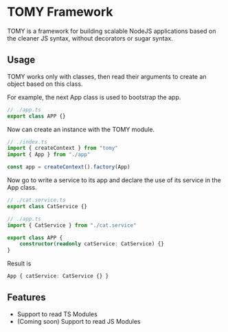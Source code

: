 # TOMY Framework

TOMY is a framework for building scalable NodeJS applications based on the cleaner JS syntax, without decorators or sugar syntax.

## Usage

TOMY works only with classes, then read their arguments to create an object based on this class.

For example, the next App class is used to bootstrap the app.

```ts
// ./app.ts
export class APP {}
```

Now can create an instance with the TOMY module.

```ts
// ./index.ts
import { createContext } from "tomy"
import { App } from "./app"

const app = createContext().factory(App)
```

Now go to write a service to its app and declare the use of its service in the App class.

```ts
// ./cat.service.ts
export class CatService {}
```

```ts
// ./app.ts
import { CatService } from "./cat.service"

export class APP {
    constructor(readonly catService: CatService) {}
}
```

Result is

```ts
App { catService: CatService {} }
```


## Features

- Support to read TS Modules
- (Coming soon) Support to read JS Modules




